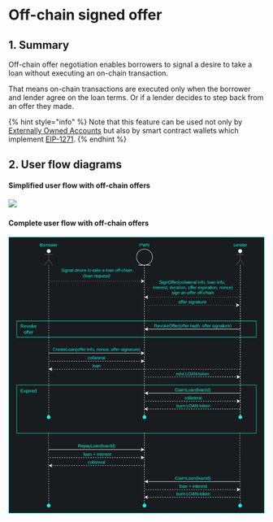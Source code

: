 # Off-chain signed offer

## 1. Summary

Off-chain offer negotiation enables borrowers to signal a desire to take a loan without executing an on-chain transaction.&#x20;

That means on-chain transactions are executed only when the borrower and lender agree on the loan terms. Or if a lender decides to step back from an offer they made.

{% hint style="info" %}
Note that this feature can be used not only by [Externally Owned Accounts](https://www.coingecko.com/en/glossary/externally-owned-accounts-eoa) but also by smart contract wallets which implement [EIP-1271](https://github.com/ethereum/EIPs/blob/master/EIPS/eip-1271.md).
{% endhint %}

## 2. User flow diagrams

#### Simplified user flow with off-chain offers

![](<../../../.gitbook/assets/PWN\_contracts-Offchain offer user flow.drawio (1).png>)

#### Complete user flow with off-chain offers

![](<../../../.gitbook/assets/pwn-flow (1)-Flow v2.drawio.png>)
